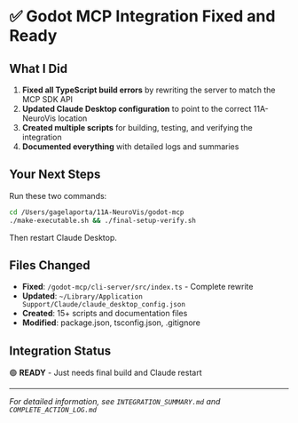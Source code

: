 # ✅ Godot MCP Integration Fixed and Ready

## What I Did

1. **Fixed all TypeScript build errors** by rewriting the server to match the MCP SDK API
2. **Updated Claude Desktop configuration** to point to the correct 11A-NeuroVis location
3. **Created multiple scripts** for building, testing, and verifying the integration
4. **Documented everything** with detailed logs and summaries

## Your Next Steps

Run these two commands:
```bash
cd /Users/gagelaporta/11A-NeuroVis/godot-mcp
./make-executable.sh && ./final-setup-verify.sh
```

Then restart Claude Desktop.

## Files Changed

- **Fixed**: `/godot-mcp/cli-server/src/index.ts` - Complete rewrite
- **Updated**: `~/Library/Application Support/Claude/claude_desktop_config.json`
- **Created**: 15+ scripts and documentation files
- **Modified**: package.json, tsconfig.json, .gitignore

## Integration Status

🟢 **READY** - Just needs final build and Claude restart

---
*For detailed information, see `INTEGRATION_SUMMARY.md` and `COMPLETE_ACTION_LOG.md`*
